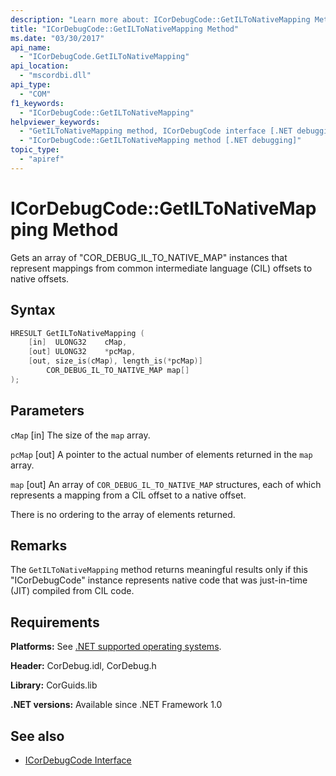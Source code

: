 ```yaml
---
description: "Learn more about: ICorDebugCode::GetILToNativeMapping Method"
title: "ICorDebugCode::GetILToNativeMapping Method"
ms.date: "03/30/2017"
api_name:
  - "ICorDebugCode.GetILToNativeMapping"
api_location:
  - "mscordbi.dll"
api_type:
  - "COM"
f1_keywords:
  - "ICorDebugCode::GetILToNativeMapping"
helpviewer_keywords:
  - "GetILToNativeMapping method, ICorDebugCode interface [.NET debugging]"
  - "ICorDebugCode::GetILToNativeMapping method [.NET debugging]"
topic_type:
  - "apiref"
---
```

# ICorDebugCode::GetILToNativeMapping Method

Gets an array of "COR_DEBUG_IL_TO_NATIVE_MAP" instances that represent mappings from common intermediate language (CIL) offsets to native offsets.

## Syntax

```cpp
HRESULT GetILToNativeMapping (
    [in]  ULONG32    cMap,
    [out] ULONG32    *pcMap,
    [out, size_is(cMap), length_is(*pcMap)]
        COR_DEBUG_IL_TO_NATIVE_MAP map[]
);
```

## Parameters

 `cMap`
 [in] The size of the `map` array.

 `pcMap`
 [out] A pointer to the actual number of elements returned in the `map` array.

 `map`
 [out] An array of `COR_DEBUG_IL_TO_NATIVE_MAP` structures, each of which represents a mapping from a CIL offset to a native offset.

There is no ordering to the array of elements returned.

## Remarks

The `GetILToNativeMapping` method returns meaningful results only if this "ICorDebugCode" instance represents native code that was just-in-time (JIT) compiled from CIL code.

## Requirements

 **Platforms:** See [.NET supported operating systems](https://github.com/dotnet/core/blob/main/os-lifecycle-policy.md).

 **Header:** CorDebug.idl, CorDebug.h

 **Library:** CorGuids.lib

 **.NET versions:** Available since .NET Framework 1.0

## See also

- [ICorDebugCode Interface](icordebugcode-interface1.md)
